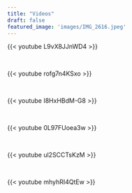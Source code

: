 ```yaml
---
title: "Videos"
draft: false
featured_image: 'images/IMG_2616.jpeg'
---
```



{{< youtube L9vX8JJnWD4 >}}

&nbsp;

{{< youtube rofg7n4KSxo >}}

&nbsp;

{{< youtube I8HxHBdM-G8 >}}

&nbsp;

{{< youtube 0L97FUoea3w >}}

&nbsp;

{{< youtube ul2SCCTsKzM >}}

&nbsp;

{{< youtube mhyhRI4QtEw >}}




